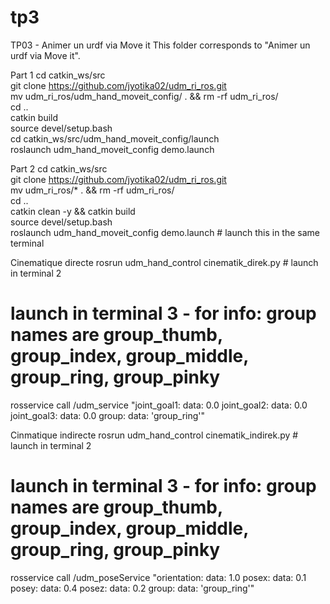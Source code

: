 # tp3
TP03 - Animer un urdf via Move it
This folder corresponds to "Animer un urdf via Move it". 

Part 1
cd catkin_ws/src  
git clone https://github.com/jyotika02/udm_ri_ros.git  
mv udm_ri_ros/udm_hand_moveit_config/ . && rm -rf udm_ri_ros/  
cd ..  
catkin build  
source devel/setup.bash  
cd catkin_ws/src/udm_hand_moveit_config/launch  
roslaunch udm_hand_moveit_config demo.launch

Part 2
cd catkin_ws/src  
git clone https://github.com/jyotika02/udm_ri_ros.git  
mv udm_ri_ros/* . && rm -rf udm_ri_ros/  
cd ..  
catkin clean -y && catkin build  
source devel/setup.bash  
roslaunch udm_hand_moveit_config demo.launch  # launch this in the same terminal

Cinematique directe
rosrun udm_hand_control cinematik_direk.py  # launch in terminal 2
# launch in terminal 3 - for info: group names are group_thumb, group_index, group_middle, group_ring, group_pinky
rosservice call /udm_service "joint_goal1:
  data: 0.0
joint_goal2:
  data: 0.0
joint_goal3:
  data: 0.0
group:
  data: 'group_ring'"
  
Cinmatique indirecte
rosrun udm_hand_control cinematik_indirek.py  # launch in terminal 2
# launch in terminal 3 - for info: group names are group_thumb, group_index, group_middle, group_ring, group_pinky
rosservice call /udm_poseService "orientation:
  data: 1.0
posex:
  data: 0.1
posey:
  data: 0.4
posez:
  data: 0.2
group:
  data: 'group_ring'"
